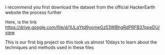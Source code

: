 I recommend you first download the dataset from the official HackerEarth website the process further 

Here, is the link https://drive.google.com/file/d/1ULqYtd9yomeGz53WBhgRdPRFB37ppeDU/view

This is our first big project so this took us almost 10days to learn about the techniques and methods used in these files
